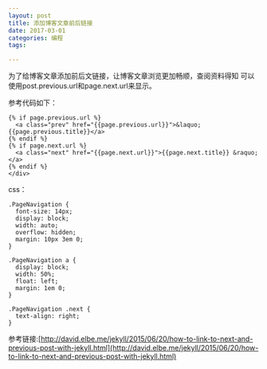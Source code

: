 ```yaml
---
layout: post
title: 添加博客文章前后链接
date: 2017-03-01
categories: 编程
tags:

---
```


为了给博客文章添加前后文链接，让博客文章浏览更加畅顺，查阅资料得知
可以使用post.previous.url和page.next.url来显示。

参考代码如下：
~~~
{% if page.previous.url %}
  <a class="prev" href="{{page.previous.url}}">&laquo; {{page.previous.title}}</a>
{% endif %}
{% if page.next.url %}
  <a class="next" href="{{page.next.url}}">{{page.next.title}} &raquo;</a>
{% endif %}
</div>
~~~

css：
~~~
.PageNavigation {
  font-size: 14px;
  display: block;
  width: auto;
  overflow: hidden;
  margin: 10px 3em 0;
}

.PageNavigation a {
  display: block;
  width: 50%;
  float: left;
  margin: 1em 0;
}

.PageNavigation .next {
  text-align: right;
}
~~~

参考链接:[http://david.elbe.me/jekyll/2015/06/20/how-to-link-to-next-and-previous-post-with-jekyll.html](http://david.elbe.me/jekyll/2015/06/20/how-to-link-to-next-and-previous-post-with-jekyll.html)
